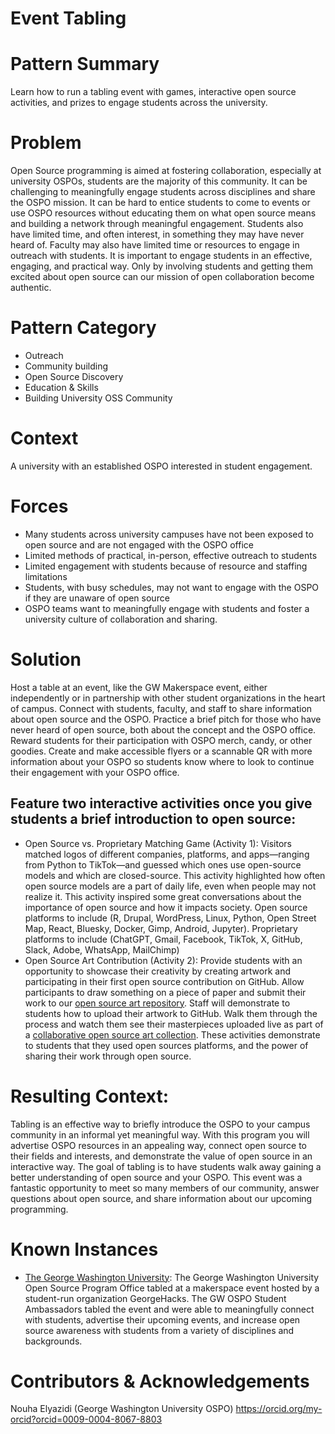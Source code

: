 # Event Tabling 

# Pattern Summary 

Learn how to run a tabling event with games, interactive open source activities, and prizes to engage students across the university. 

 # Problem 

Open Source programming is aimed at fostering collaboration, especially at university OSPOs, students are the majority of this community. It can be challenging to meaningfully engage students across disciplines and share the OSPO mission. It can be hard to entice students to come to events or use OSPO resources without educating them on what open source means and building a network through meaningful engagement. Students also have limited time, and often interest, in something they may have never heard of. Faculty may also have limited time or resources to engage in outreach with students. It is important to engage students in an effective, engaging, and practical way. Only by involving students and getting them excited about open source can our mission of open collaboration become authentic.

 # Pattern Category

* Outreach
* Community building
* Open Source Discovery 
* Education & Skills
* Building University OSS Community

# Context

A university with an established OSPO interested in student engagement.

# Forces

 * Many students across university campuses have not been exposed to open source and are not engaged with the OSPO office
* Limited methods of practical, in-person, effective outreach to students 
* Limited engagement with students because of resource and staffing limitations
* Students, with busy schedules, may not want to engage with the OSPO if they are unaware of open source
* OSPO teams want to meaningfully engage with students and foster a university culture of collaboration and sharing. 

# Solution

Host a table at an event, like the GW Makerspace event, either independently or in partnership with other student organizations in the heart of campus. Connect with students, faculty, and staff to share information about open source and the OSPO. Practice a brief pitch for those who have never heard of open source, both about the concept and the OSPO office. Reward students for their participation with OSPO merch, candy, or other goodies. Create and make accessible flyers or a scannable QR with more information about your OSPO so students know where to look to continue their engagement with your OSPO office. 

## Feature two interactive activities once you give students a brief introduction to open source: 

* Open Source vs. Proprietary Matching Game (Activity 1): Visitors matched logos of different companies, platforms, and apps—ranging from Python to TikTok—and guessed which ones use open-source models and which are closed-source. This activity highlighted how often open source models are a part of daily life, even when people may not realize it. This activity inspired some great conversations about the importance of open source and how it impacts society. Open source platforms to include (R, Drupal, WordPress, Linux, Python, Open Street Map, React, Bluesky, Docker, Gimp, Android, Jupyter). Proprietary platforms to include (ChatGPT, Gmail, Facebook, TikTok, X, GitHub, Slack, Adobe, WhatsApp, MailChimp)
* Open Source Art Contribution (Activity 2): Provide students with an opportunity to showcase their creativity by creating artwork and participating in their first open source contribution on GitHub. Allow participants to draw something on a piece of paper and submit their work to our [open source art repository](https://github.com/gw-ospo/open-source-workshop). Staff will demonstrate to students how to upload their artwork to GitHub. Walk them through the process and watch them see their masterpieces uploaded live as part of a [collaborative open source art collection](https://gw-ospo.github.io/open-source-workshop/).
These activities demonstrate to students that they used open sources platforms, and the power of sharing their work through open source. 

# Resulting Context: 

Tabling is an effective way to briefly introduce the OSPO to your campus community in an informal yet meaningful way. With this program you will advertise OSPO resources in an appealing way, connect open source to their fields and interests, and demonstrate the value of open source in an interactive way. The goal of tabling is to  have students walk away gaining a better understanding of open source and your OSPO. This event was a fantastic opportunity to meet so many members of our community, answer questions about open source, and share information about our upcoming programming.

# Known Instances

* [The George Washington University](https://ospo.gwu.edu/georgehacks-makerspace-2025): The George Washington University Open Source Program Office tabled at a makerspace event hosted by a student-run organization GeorgeHacks. The GW OSPO Student Ambassadors tabled the event and were able to meaningfully connect with students, advertise their upcoming events, and increase open source awareness with students from a variety of disciplines and backgrounds. 

# Contributors & Acknowledgements

Nouha Elyazidi (George Washington University OSPO) https://orcid.org/my-orcid?orcid=0009-0004-8067-8803 
